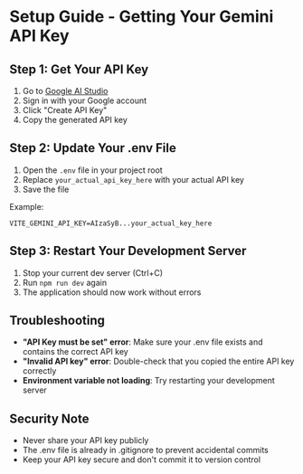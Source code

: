 # Setup Guide - Getting Your Gemini API Key

## Step 1: Get Your API Key

1. Go to [Google AI Studio](https://makersuite.google.com/app/apikey)
2. Sign in with your Google account
3. Click "Create API Key"
4. Copy the generated API key

## Step 2: Update Your .env File

1. Open the `.env` file in your project root
2. Replace `your_actual_api_key_here` with your actual API key
3. Save the file

Example:
```env
VITE_GEMINI_API_KEY=AIzaSyB...your_actual_key_here
```

## Step 3: Restart Your Development Server

1. Stop your current dev server (Ctrl+C)
2. Run `npm run dev` again
3. The application should now work without errors

## Troubleshooting

- **"API Key must be set" error**: Make sure your .env file exists and contains the correct API key
- **"Invalid API key" error**: Double-check that you copied the entire API key correctly
- **Environment variable not loading**: Try restarting your development server

## Security Note

- Never share your API key publicly
- The .env file is already in .gitignore to prevent accidental commits
- Keep your API key secure and don't commit it to version control 